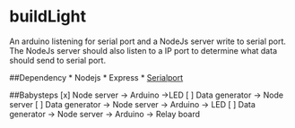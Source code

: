 buildLight
==========

An arduino listening for serial port and a NodeJs server write to serial port.
The NodeJs server should also listen to a IP port to determine what data should send to serial port.

##Dependency
	* Nodejs
	* Express
	* [Serialport](https://github.com/voodootikigod/node-serialport)

##Babysteps
	[x]	Node server -> Arduino ->LED
	[ ]	Data generator -> Node server
	[ ]	Data generator -> Node server -> Arduino -> LED 
	[ ] Data generator -> Node server -> Arduino -> Relay board
